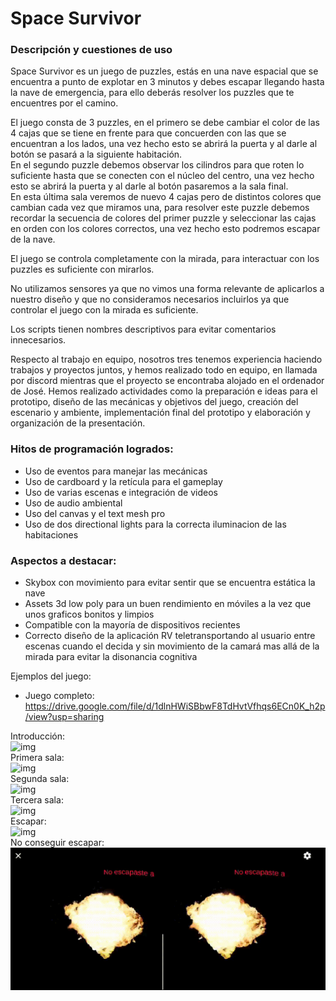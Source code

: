# Space Survivor

### Descripción y cuestiones de uso

Space Survivor es un juego de puzzles, estás en una nave espacial que se encuentra a punto de explotar en 3 minutos y debes escapar llegando hasta la nave de emergencia, para ello deberás resolver los puzzles que te encuentres por el camino.  

El juego consta de 3 puzzles, en el primero se debe cambiar el color de las 4 cajas que se tiene en frente para que concuerden con las que se encuentran a los lados, una vez hecho esto se abrirá la puerta y al darle al botón se pasará a la siguiente habitación.  
En el segundo puzzle debemos observar los cilindros para que roten lo suficiente hasta que se conecten con el núcleo del centro, una vez hecho esto se abrirá la puerta y al darle al botón pasaremos a la sala final.  
En esta última sala veremos de nuevo 4 cajas pero de distintos colores que cambian cada vez que miramos una, para resolver este puzzle debemos recordar la secuencia de colores del primer puzzle y seleccionar las cajas en orden con los colores correctos, una vez hecho esto podremos escapar de la nave.

El juego se controla completamente con la mirada, para interactuar con los puzzles es suficiente con mirarlos.  

No utilizamos sensores ya que no vimos una forma relevante de aplicarlos a nuestro diseño y que no consideramos necesarios incluirlos ya que controlar el juego con la mirada es suficiente.

Los scripts tienen nombres descriptivos para evitar comentarios innecesarios.

Respecto al trabajo en equipo, nosotros tres tenemos experiencia haciendo trabajos y proyectos juntos, y hemos realizado todo en equipo, en llamada por discord mientras que el proyecto se encontraba alojado en el ordenador de José. Hemos realizado actividades como la preparación e ideas para el prototipo, diseño de las mecánicas y objetivos del juego, creación del escenario y ambiente, implementación final del prototipo y elaboración y organización de la presentación.

### Hitos de programación logrados:  

- Uso de eventos para manejar las mecánicas  
- Uso de cardboard y la retícula para el gameplay  
- Uso de varias escenas e integración de videos
- Uso de audio ambiental  
- Uso del canvas y el text mesh pro
- Uso de dos directional lights para la correcta iluminacion de las habitaciones  


### Aspectos a destacar: 

- Skybox con movimiento para evitar sentir que se encuentra estática la nave
- Assets 3d low poly para un buen rendimiento en móviles a la vez que unos graficos bonitos y limpios
- Compatible con la mayoría de dispositivos recientes
- Correcto diseño de la aplicación RV teletransportando al usuario entre escenas cuando el decida y sin movimiento de la camará mas allá de la mirada para evitar la disonancia cognitiva  


Ejemplos del juego:  

- Juego completo: https://drive.google.com/file/d/1dlnHWiSBbwF8TdHvtVfhqs6ECn0K_h2p/view?usp=sharing

Introducción:  
![img](https://github.com/julio-carrasco/prototipo-interfaces/blob/main/Videos/EscenaIntro.gif)  
Primera sala:  
![img](https://github.com/julio-carrasco/prototipo-interfaces/blob/main/Videos/PrimeraSala.gif)  
Segunda sala:  
![img](https://github.com/julio-carrasco/prototipo-interfaces/blob/main/Videos/SegundaSala.gif)  
Tercera sala:  
![img](https://github.com/julio-carrasco/prototipo-interfaces/blob/main/Videos/TerceraSala.gif)  
Escapar:  
![img](https://github.com/julio-carrasco/prototipo-interfaces/blob/main/Videos/Escapar.gif)  
No conseguir escapar:  
![img](https://github.com/julio-carrasco/prototipo-interfaces/blob/main/Videos/Lose_end.gif)
